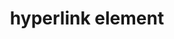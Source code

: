 ---
{
  "title": "hyperlink element",
  "description": "If the a element has an href attribute, then it represents a hyperlink (a hypertext anchor) labeled by its contents.",
  "category": "html",
  "keywords": [
    "hyperlink element"
  ],
  "last_test_date": "2019-07-28",
  "test_results_url": "https://a11ysupport.io/tech/html/a(href)_element",
  "test_url": "https://a11ysupport.io/tech/html/a(href)_element",
  "notes_by_num": {
    "1": "HTML links example 1 - A link by itself: Boundaries implied by navigation",
    "2": "HTML links example 2 - A link in a paragraph: Boundaries implied by navigation",
    "3": "HTML links example 3 - A link in a list: Boundaries implied by navigation",
    "4": "HTML links example 4 - A visited link: Boundaries implied by navigation",
    "5": "HTML links example 5 - A link that wraps many elements: Announces the link role on every line, and does not announce something like \"entering link\" or \"leaving link\" when entering or leaving.",
    "6": "Didn't convey the visited state",
    "7": "HTML links example 3 - A link in a list: boundaries implied by navigation",
    "8": "HTML links example 5 - A link that wraps many elements: The entire content is announced as a link, and it is not possible to navigate content within the link. No semantics inside the link are conveyed.",
    "9": "HTML links example 5 - A link that wraps many elements: Boundaries implied by navigation. The entire content is announced as a link, and it is not possible to navigate content within the link. No semantics inside the link are conveyed.",
    "10": "HTML links example 5 - A link that wraps many elements: The entire contents of the link are announced when navigating to the link. Users can navigate into the link contain and navigate object by object.",
    "11": "Didn't convey its name"
  },
  "stats": {
    "dragon_win": {
      "chrome": {
        "75": "y"
      }
    },
    "jaws": {
      "chrome": {
        "75": "a #1 #2 #3 #4 #5"
      },
      "ie": {
        "11": "a #1 #2 #3 #4 #5"
      },
      "firefox": {
        "68": "a #1 #2 #3 #4 #5"
      }
    },
    "narrator": {
      "edge": {
        "44": "a #1 #2 #3 #4 #6"
      }
    },
    "nvda": {
      "chrome": {
        "75": "y #1 #2 #7 #4 #5"
      },
      "firefox": {
        "68": "y #1 #2 #7 #4 #5"
      }
    },
    "orca": {
      "firefox": {
        "69": "a"
      }
    },
    "talkback": {
      "and_chr": {
        "75": "a #1 #2 #3 #4 #6 #8 #9"
      }
    },
    "va_and": {
      "and_chr": {
        "77": "y"
      }
    },
    "vo_ios": {
      "ios_saf": {
        "12.3.1": "y #1 #2 #3 #4"
      }
    },
    "vo_macos": {
      "safari": {
        "12.1.1": "y #1 #2 #3 #4 #10"
      }
    },
    "vc_ios": {
      "ios_saf": {
        "13.0": "y"
      }
    },
    "vc_macos": {
      "safari": {
        "13.0.2": "y"
      }
    },
    "wsr": {
      "edge": {
        "44": "a #11"
      },
      "chrome": {
        "77": "a #11"
      }
    }
  },
  "links": {
    "WHATWG HTML spec for the a element": "https://html.spec.whatwg.org/multipage/text-level-semantics.html#the-a-element",
    "HTML AAM for the a element (with href)": "https://w3c.github.io/html-aam/#el-a"
  }
}
---